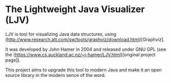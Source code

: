 # The Lightweight Java Visualizer (LJV)

LJV is tool for visualizing Java data structures, using (http://www.research.att.com/sw/tools/graphviz/download.html)[Graphviz].

It was developed by John Hamer in 2004 and released under GNU GPL (see the (https://www.cs.auckland.ac.nz/~j-hamer/LJV.html)[original project page]).

This project aims to upgrade this tool to modern Java and make it an open source library in the modern sence of the word.



